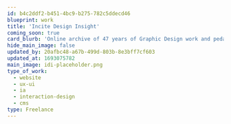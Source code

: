 ```yaml
---
id: b4c2ddf2-b451-4bc9-b275-782c5ddecd46
blueprint: work
title: 'Incite Design Insight'
coming_soon: true
card_blurb: 'Online archive of 47 years of Graphic Design work and pedagogy at the Rhode Island School of Design'
hide_main_image: false
updated_by: 20afbc48-a67b-499d-803b-8e3bff7cf603
updated_at: 1693075782
main_image: idi-placeholder.png
type_of_work:
  - website
  - ux-ui
  - ia
  - interaction-design
  - cms
type: Freelance
---
```

